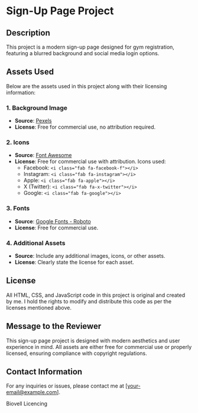 # Sign-Up Page Project

## Description
This project is a modern sign-up page designed for gym registration, featuring a blurred background and social media login options.

## Assets Used
Below are the assets used in this project along with their licensing information:

### 1. Background Image
- **Source**: [Pexels](https://www.pexels.com/photo/your-image-link)
- **License**: Free for commercial use, no attribution required.
  
### 2. Icons
- **Source**: [Font Awesome](https://fontawesome.com)
- **License**: Free for commercial use with attribution. Icons used:
  - Facebook: `<i class="fab fa-facebook-f"></i>`
  - Instagram: `<i class="fab fa-instagram"></i>`
  - Apple: `<i class="fab fa-apple"></i>`
  - X (Twitter): `<i class="fab fa-x-twitter"></i>`
  - Google: `<i class="fab fa-google"></i>`

### 3. Fonts
- **Source**: [Google Fonts - Roboto](https://fonts.google.com/specimen/Roboto)
- **License**: Free for commercial use.

### 4. Additional Assets
- **Source**: Include any additional images, icons, or other assets.
- **License**: Clearly state the license for each asset.

## License
All HTML, CSS, and JavaScript code in this project is original and created by me. I hold the rights to modify and distribute this code as per the licenses mentioned above.

## Message to the Reviewer
This sign-up page project is designed with modern aesthetics and user experience in mind. All assets are either free for commercial use or properly licensed, ensuring compliance with copyright regulations.

## Contact Information
For any inquiries or issues, please contact me at [your-email@example.com].

Biovell Licencing